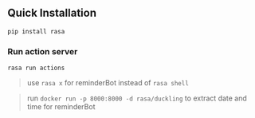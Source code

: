 ## Quick Installation

`pip install rasa`

### Run action server

`rasa run actions`


> use `rasa x` for reminderBot instead of `rasa shell`

> run `docker run -p 8000:8000 -d rasa/duckling` to extract date and time for reminderBot 